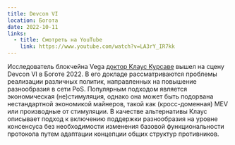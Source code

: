 ```yaml
---
title: Devcon VI
location: Богота 
date: 2022-10-11
links:
  - title: Смотреть на YouTube
    link: https://www.youtube.com/watch?v=LA3rY_IR7kk
---
```


Исследователь блокчейна Vega <a href="https://twitter.com/chezklaus" target="_blank">доктор Клаус Курсаве</a> вышел на сцену Devcon VI в Боготе 2022. В его докладе рассматриваются проблемы реализации различных политик, направленных на повышение разнообразия в сети PoS. Популярным подходом является экономическая (не)стимуляция, однако она может быть подорвана нестандартной экономикой майнеров, такой как (кросс-доменная) MEV или производные от стимуляции. В качестве альтернативы Клаус описывает подход к включению поддержки разнообразия на уровне консенсуса без необходимости изменения базовой функциональности протокола путем адаптации концепции общих структур противников.
